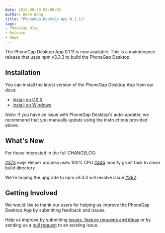 ```yaml
---
date: 2015-09-29 08:00:03
author: Herm Wong
title: "PhoneGap Desktop App 0.1.11"
tags:
- PhoneGap Blog
- Release
- News
---
```


The PhoneGap Desktop App 0.1.11 is now available. This is a maintenance release that uses npm v3.3.3 to build the PhoneGap Desktop.

## Installation

You can install the latest version of the PhoneGap Desktop App from our docs:

- [Install on OS X](http://docs.phonegap.com/references/desktop-app/install/mac/)
- [Install on Windows](http://docs.phonegap.com/references/desktop-app/install/win/)

_Note_: If you have an issue with PhoneGap Desktop's auto-updater, we recommend that you manually update using the instructions provided above.

## What's New

For those interested in the full CHANGELOG:

[#373](https://github.com/phonegap/phonegap-app-desktop/issues/373) nwjs Helper process uses 100% CPU
[#445](https://github.com/phonegap/phonegap-app-desktop/issues/445) modify grunt task to clean build directory

We're hoping the upgrade to npm v3.3.3 will resolve issue [#362](https://github.com/phonegap/phonegap-app-desktop/issues/362).

## Getting Involved

We would like to thank our users for helping us improve the PhoneGap Desktop App by submitting feedback and issues.

Help us improve by submitting [issues, feature requests and ideas](https://github.com/phonegap/phonegap-app-desktop/issues) or by sending us a [pull request](https://github.com/phonegap/phonegap-app-desktop) to an existing issue.
